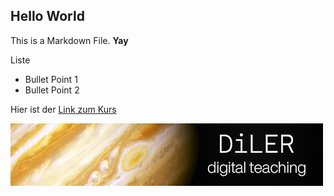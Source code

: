 ## Hello World

This is a Markdown File. **Yay**

Liste
- Bullet Point 1
- Bullet Point 2

Hier ist der [Link zum Kurs](https://cosimaschenk.github.io/DiLERTest/general_information/overview.html)

![Bild von dem DiLER-Logo](../static/logo.png)
